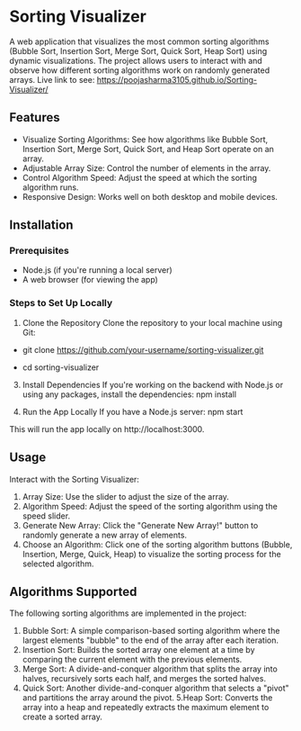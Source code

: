 # Sorting Visualizer

A web application that visualizes the most common sorting algorithms (Bubble Sort, Insertion Sort, Merge Sort, Quick Sort, Heap Sort) using dynamic visualizations. The project allows users to interact with and observe how different sorting algorithms work on randomly generated arrays.
Live link to see: https://poojasharma3105.github.io/Sorting-Visualizer/

## Features

- Visualize Sorting Algorithms: See how algorithms like Bubble Sort, Insertion Sort, Merge Sort, Quick Sort, and Heap Sort operate on an array.
- Adjustable Array Size: Control the number of elements in the array.
- Control Algorithm Speed: Adjust the speed at which the sorting algorithm runs.
- Responsive Design: Works well on both desktop and mobile devices.

## Installation

### Prerequisites
- Node.js (if you're running a local server)
- A web browser (for viewing the app)

### Steps to Set Up Locally
1. Clone the Repository
Clone the repository to your local machine using Git:

- git clone https://github.com/your-username/sorting-visualizer.git

- cd sorting-visualizer

3. Install Dependencies
If you're working on the backend with Node.js or using any packages, install the dependencies:
npm install

4. Run the App Locally
If you have a Node.js server:
npm start

This will run the app locally on http://localhost:3000.

## Usage
Interact with the Sorting Visualizer:
1. Array Size: Use the slider to adjust the size of the array.
2. Algorithm Speed: Adjust the speed of the sorting algorithm using the speed slider.
3. Generate New Array: Click the "Generate New Array!" button to randomly generate a new array of elements.
4. Choose an Algorithm: Click one of the sorting algorithm buttons (Bubble, Insertion, Merge, Quick, Heap) to visualize the sorting process for the selected algorithm.

## Algorithms Supported
The following sorting algorithms are implemented in the project:
1. Bubble Sort: A simple comparison-based sorting algorithm where the largest elements "bubble" to the end of the array after each iteration.
2. Insertion Sort: Builds the sorted array one element at a time by comparing the current element with the previous elements.
3. Merge Sort: A divide-and-conquer algorithm that splits the array into halves, recursively sorts each half, and merges the sorted halves.
4. Quick Sort: Another divide-and-conquer algorithm that selects a "pivot" and partitions the array around the pivot.
5.Heap Sort: Converts the array into a heap and repeatedly extracts the maximum element to create a sorted array.
